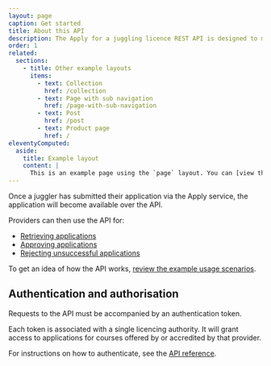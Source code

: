 ```yaml
---
layout: page
caption: Get started
title: About this API
description: The Apply for a juggling licence REST API is designed to make interacting with the licencing server quick and easy.
order: 1
related:
  sections:
    - title: Other example layouts
      items:
        - text: Collection
          href: /collection
        - text: Page with sub navigation
          href: /page-with-sub-navigation
        - text: Post
          href: /post
        - text: Product page
          href: /
eleventyComputed:
  aside:
    title: Example layout
    content: |
      This is an example page using the `page` layout. You can [view the source used to create this page on GitHub]({{ viewSource }}).
---
```


Once a juggler has submitted their application via the Apply service, the application will become available over the API.

Providers can then use the API for:

- [Retrieving applications](#)
- [Approving applications](#)
- [Rejecting unsuccessful applications](#)

To get an idea of how the API works, [review the example usage scenarios](#).

## Authentication and authorisation

Requests to the API must be accompanied by an authentication token.

Each token is associated with a single licencing authority. It will grant access to applications for courses offered by or accredited by that provider.

For instructions on how to authenticate, see the [API reference](#).
